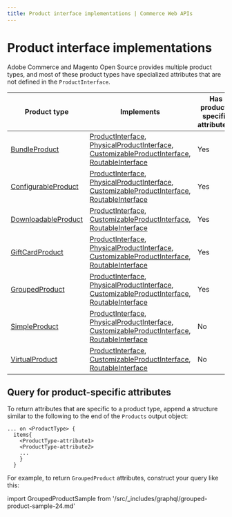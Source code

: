 ```yaml
---
title: Product interface implementations | Commerce Web APIs
---
```


# Product interface implementations

Adobe Commerce and Magento Open Source provides multiple product types, and most of these product types have specialized attributes that are not defined in the `ProductInterface`.

Product type | Implements | Has product-specific attributes?
--- | --- | ---
[BundleProduct](bundle.md) | [ProductInterface](../index.md), [PhysicalProductInterface](../attributes.md#physicalproductinterface), [CustomizableProductInterface](../customizable-option.md), [RoutableInterface](../routable.md) | Yes
[ConfigurableProduct](configurable.md) | [ProductInterface](../index.md), [PhysicalProductInterface](../attributes.md#physicalproductinterface), [CustomizableProductInterface](../customizable-option.md), [RoutableInterface](../routable.md) | Yes
[DownloadableProduct](downloadable.md) | [ProductInterface](../index.md),  [CustomizableProductInterface](../customizable-option.md), [RoutableInterface](../routable.md)  | Yes
[GiftCardProduct](gift-card.md) | [ProductInterface](../index.md),  [PhysicalProductInterface](../attributes.md#physicalproductinterface), [CustomizableProductInterface](../customizable-option.md), [RoutableInterface](../routable.md)| Yes
[GroupedProduct](grouped.md) | [ProductInterface](../index.md), [PhysicalProductInterface](../attributes.md#physicalproductinterface), [CustomizableProductInterface](../customizable-option.md), [RoutableInterface](../routable.md) | Yes
[SimpleProduct](simple.md) | [ProductInterface](../index.md), [PhysicalProductInterface](../attributes.md#physicalproductinterface), [CustomizableProductInterface](../customizable-option.md), [RoutableInterface](../routable.md) | No
[VirtualProduct](virtual.md) | [ProductInterface](../index.md),  [CustomizableProductInterface](../customizable-option.md), [RoutableInterface](../routable.md) | No

## Query for product-specific attributes

To return attributes that are specific to a product type, append a structure similar to the following to the end of the `Products` output object:

```text
... on <ProductType> {
  items{
    <ProductType-attribute1>
    <ProductType-attribute2>
    ...
    }
  }
```

For example, to return `GroupedProduct` attributes, construct your query like this:

import GroupedProductSample from '/src/_includes/graphql/grouped-product-sample-24.md'

<GroupedProductSample />
